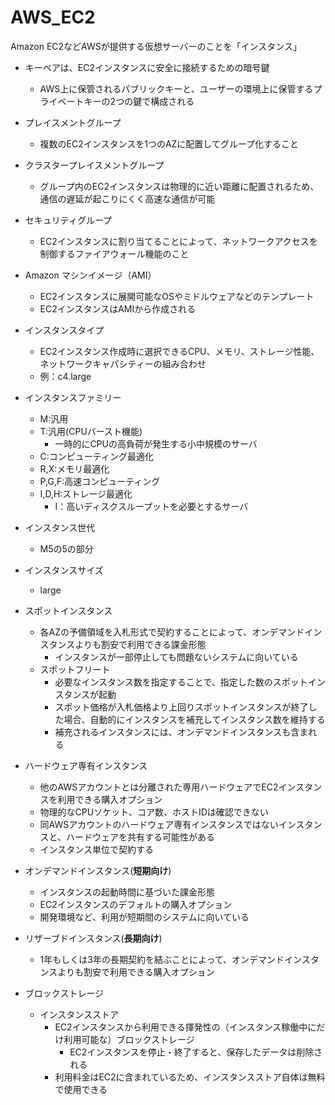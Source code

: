 
# AWS_EC2

Amazon EC2などAWSが提供する仮想サーバーのことを「インスタンス」

- キーペアは、EC2インスタンスに安全に接続するための暗号鍵
  - AWS上に保管されるパブリックキーと、ユーザーの環境上に保管するプライベートキーの2つの鍵で構成される
- プレイスメントグループ
  - 複数のEC2インスタンスを1つのAZに配置してグループ化すること
- クラスタープレイスメントグループ
  - グループ内のEC2インスタンスは物理的に近い距離に配置されるため、通信の遅延が起こりにくく高速な通信が可能
- セキュリティグループ
  - EC2インスタンスに割り当てることによって、ネットワークアクセスを制御するファイアウォール機能のこと
- Amazon マシンイメージ（AMI）
  - EC2インスタンスに展開可能なOSやミドルウェアなどのテンプレート
  - EC2インスタンスはAMIから作成される
- インスタンスタイプ
  - EC2インスタンス作成時に選択できるCPU、メモリ、ストレージ性能、ネットワークキャパシティーの組み合わせ
  - 例：c4.large
- インスタンスファミリー
  - M:汎用
  - T:汎用(CPUバースト機能)
    - 一時的にCPUの高負荷が発生する小中規模のサーバ
  - C:コンピューティング最適化
  - R,X:メモリ最適化
  - P,G,F:高速コンピューティング
  - I,D,H:ストレージ最適化
    - I：高いディスクスループットを必要とするサーバ
- インスタンス世代
  - M5の5の部分
- インスタンスサイズ
  - large
- スポットインスタンス
  - 各AZの予備領域を入札形式で契約することによって、オンデマンドインスタンスよりも割安で利用できる課金形態
    - インスタンスが一部停止しても問題ないシステムに向いている
  - スポットフリート
    - 必要なインスタンス数を指定することで、指定した数のスポットインスタンスが起動
    - スポット価格が入札価格より上回りスポットインスタンスが終了した場合、自動的にインスタンスを補充してインスタンス数を維持する
    - 補充されるインスタンスには、オンデマンドインスタンスも含まれる
- ハードウェア専有インスタンス
  - 他のAWSアカウントとは分離された専用ハードウェアでEC2インスタンスを利用できる購入オプション
  - 物理的なCPUソケット、コア数、ホストIDは確認できない
  - 同AWSアカウントのハードウェア専有インスタンスではないインスタンスと、ハードウェアを共有する可能性がある
  - インスタンス単位で契約する
- オンデマンドインスタンス(**短期向け**)
  - インスタンスの起動時間に基づいた課金形態
  - EC2インスタンスのデフォルトの購入オプション
  - 開発環境など、利用が短期間のシステムに向いている
- リザーブドインスタンス(**長期向け**)
  - 1年もしくは3年の長期契約を結ぶことによって、オンデマンドインスタンスよりも割安で利用できる購入オプション

- ブロックストレージ
  - インスタンスストア
    - EC2インスタンスから利用できる揮発性の（インスタンス稼働中にだけ利用可能な）ブロックストレージ
      - EC2インスタンスを停止・終了すると、保存したデータは削除される
    - 利用料金はEC2に含まれているため、インスタンスストア自体は無料で使用できる
